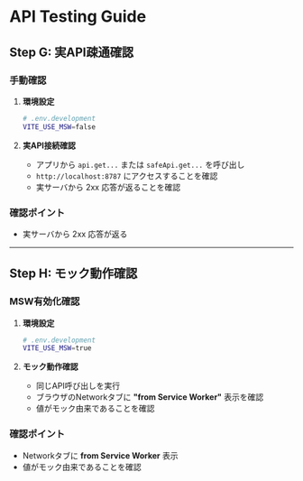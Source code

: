 # API Testing Guide

## Step G: 実API疎通確認

### 手動確認

1. **環境設定**

   ```bash
   # .env.development
   VITE_USE_MSW=false
   ```

2. **実API接続確認**
   - アプリから `api.get...` または `safeApi.get...` を呼び出し
   - `http://localhost:8787` にアクセスすることを確認
   - 実サーバから 2xx 応答が返ることを確認

### 確認ポイント

- 実サーバから 2xx 応答が返る

---

## Step H: モック動作確認

### MSW有効化確認

1. **環境設定**

   ```bash
   # .env.development
   VITE_USE_MSW=true
   ```

2. **モック動作確認**
   - 同じAPI呼び出しを実行
   - ブラウザのNetworkタブに **"from Service Worker"** 表示を確認
   - 値がモック由来であることを確認

### 確認ポイント

- Networkタブに **from Service Worker** 表示
- 値がモック由来であることを確認
